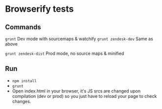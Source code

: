 # Browserify tests

## Commands
`grunt` Dev mode with sourcemaps & watchify
`grunt zendesk-dev` Same as above

`grunt zendesk-dist` Prod mode, no source maps & minified

## Run
- `npm install`
- `grunt`
- Open index.html in your browser, it's JS srcs are changed upon compilation (dev or prod) so you just have to reload your page to check changes.